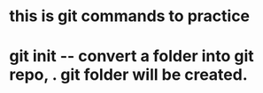 # this is git commands to practice

# git init --  convert a folder into git repo, . git folder will be created.
